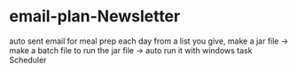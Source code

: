 # email-plan-Newsletter
auto sent email for meal prep each day from a list you give,
make a jar file -> make a batch file to run the jar file -> auto run it with windows task Scheduler 
